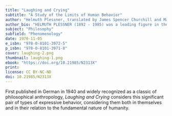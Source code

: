 ```yaml
---
title: "Laughing and Crying"
subtitle: "A Study of the Limits of Human Behavior"
author: "Helmuth Plessner, translated by James Spencer Churchill and Marjorie Grene and with a foreword by Marjorie Grene"
author_bio: "HELMUTH PLESSNER (1892 - 1985) was a leading figure in the field of philosophical anthropology. He was the author of more than thirteen books, including The Limits of Community: A Critique of Social Radicalism, The Levels of the Organic and the Human, and Political Anthropology."
subject: "Philosophy"
subfield: "Phenomenology"
date: 1970-11-05
e_isbn: "978-0-8101-3972-5"
p_isbn: "978-0-8101-3971-8"
cover: laughing-2.png
thumbnail: laughing-1.png
ebook: "https://doi.org/10.21985/N2313X"
print:
license: CC BY-NC-ND
doi: 10.21985/N2313X
---
```

First published in German in 1940 and widely recognized as a classic of philosophical anthropology, _Laughing and Crying_ considers this significant pair of types of expressive behavior, considering them both in themselves and in their relation to the fundamental nature of humanity.
